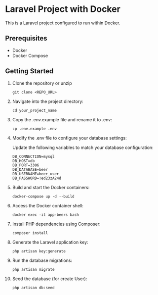 # Laravel Project with Docker

This is a Laravel project configured to run within Docker.

## Prerequisites

- Docker
- Docker Compose

## Getting Started

1. Clone the repository or unzip
    ```
    git clone <REPO_URL>
    ``` 

2. Navigate into the project directory:

    ```
    cd your_project_name
    ```
3. Copy the .env.example file and rename it to .env:

    ```
    cp .env.example .env
    ```
4. Modify the .env file to configure your database settings:

   Update the following variables to match your database configuration:

   ```
   DB_CONNECTION=mysql
   DB_HOST=db
   DB_PORT=3306
   DB_DATABASE=beer
   DB_USERNAME=beer_user
   DB_PASSWORD=!ed23zA24d
   ```
5. Build and start the Docker containers:

    ```
    docker-compose up -d --build
    ```
6. Access the Docker container shell:
    ```
    docker exec -it app-beers bash
    ```
7. Install PHP dependencies using Composer:

    ```
    composer install
    ```
8. Generate the Laravel application key:

    ```
    php artisan key:generate
    ```
9. Run the database migrations:

    ```
    php artisan migrate
    ```
10. Seed the database (for create User):

    ```
    php artisan db:seed
    ```
